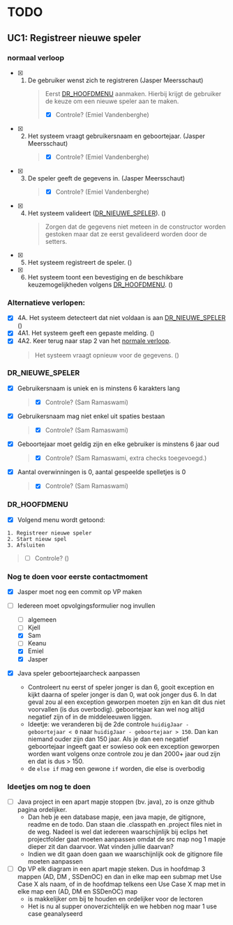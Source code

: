 # TODO

## UC1: Registreer nieuwe speler

### normaal verloop

- [x] 1. De gebruiker wenst zich te registreren (Jasper Meersschaut)
     > Eerst [DR_HOOFDMENU](#dr_hoofdmenu) aanmaken. Hierbij krijgt de gebruiker de keuze om een nieuwe speler aan te maken.
     >
     > - [x] Controle? (Emiel Vandenberghe)

- [x] 2. Het systeem vraagt gebruikersnaam en geboortejaar. (Jasper Meersschaut)
     > - [x] Controle? (Emiel Vandenberghe)
- [x] 3. De speler geeft de gegevens in. (Jasper Meersschaut)
     > - [x] Controle? (Emiel Vandenberghe)
- [x] 4. Het systeem valideert ([DR_NIEUWE_SPELER](#dr_nieuwe_speler)). ()
     > Zorgen dat de gegevens niet meteen in de constructor worden gestoken maar dat ze eerst gevalideerd worden door de setters.

- [x] 5. Het systeem registreert de speler. ()
- [x] 6.  Het systeem toont een bevestiging en de beschikbare keuzemogelijkheden volgens [DR_HOOFDMENU](#dr_hoofdmenu). ()

### Alternatieve verlopen:

- [x] 4A. Het systeem detecteert dat niet voldaan is aan [DR_NIEUWE_SPELER](#dr_nieuwe_speler) ()
- [x] 4A1. Het systeem geeft een gepaste melding. ()
- [x] 4A2. Keer terug naar stap 2 van het [normale verloop](#normaal-verloop).
  > Het systeem vraagt opnieuw voor de gegevens. ()

### DR_NIEUWE_SPELER

- [x] Gebruikersnaam is uniek en is minstens 6 karakters lang
  > - [x] Controle? (Sam Ramaswami)
- [x] Gebruikersnaam mag niet enkel uit spaties bestaan
  > - [x] Controle? (Sam Ramaswami)
- [x] Geboortejaar moet geldig zijn en elke gebruiker is minstens 6 jaar oud
  > - [x] Controle? (Sam Ramaswami, extra checks toegevoegd.)
- [x] Aantal overwinningen is 0, aantal gespeelde spelletjes is 0
  > - [x] Controle? (Sam Ramaswami)

### DR_HOOFDMENU

- [x] Volgend menu wordt getoond:

```
1. Registreer nieuwe speler
2. Start nieuw spel
3. Afsluiten
```

> - [ ] Controle? ()

### Nog te doen voor eerste contactmoment

- [x] Jasper moet nog een commit op VP maken
- [ ] Iedereen moet opvolgingsformulier nog invullen
  - [ ] algemeen
  - [ ] Kjell
  - [x] Sam
  - [ ] Keanu
  - [x] Emiel
  - [x] Jasper

- [x] Java speler geboortejaarcheck aanpassen

  - Controleert nu eerst of speler jonger is dan 6, gooit exception en kijkt daarna of speler jonger is dan 0, wat ook jonger dus 6. In dat geval zou al een exception geworpen moeten zijn en kan dit dus niet voorvallen (is dus overbodig). geboortejaar kan wel nog altijd negatief zijn of in de middeleeuwen liggen.
  - Ideetje: we veranderen bij de 2de controle `huidigJaar - geboortejaar < 0` naar `huidigJaar - geboortejaar > 150`. Dan kan niemand ouder zijn dan 150 jaar. Als je dan een negatief geboortejaar ingeeft gaat er sowieso ook een exception geworpen worden want volgens onze controle zou je dan 2000+ jaar oud zijn en dat is dus > 150.
  - de `else if` mag een gewone `if` worden, die else is overbodig

### Ideetjes om nog te doen

- [ ] Java project in een apart mapje stoppen (bv. java), zo is onze github pagina ordelijker.
  - Dan heb je een database mapje, een java mapje, de gitignore, readme en de todo. Dan staan die .classpath en .project files niet in de weg. Nadeel is wel dat iedereen waarschijnlijk bij eclips het projectfolder gaat moeten aanpassen omdat de src map nog 1 mapje dieper zit dan daarvoor. Wat vinden jullie daarvan?
  - Indien we dit gaan doen gaan we waarschijnlijk ook de gitignore file moeten aanpassen
- [ ] Op VP elk diagram in een apart mapje steken. Dus in hoofdmap 3 mappen (AD, DM , SSDenOC) en dan in elke map een submap met Use Case X als naam, of in de hoofdmap telkens een Use Case X map met in elke map een (AD, DM en SSDenOC) map
  - is makkelijker om bij te houden en ordelijker voor de lectoren
  - Het is nu al supper onoverzichtelijk en we hebben nog maar 1 use case geanalyseerd
